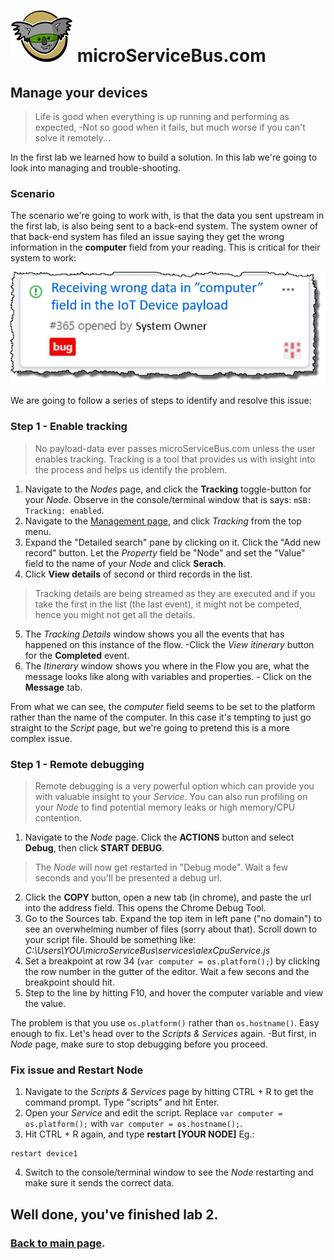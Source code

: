 # <img src="./img/msb-logo.png" alt="Node.js" /> microServiceBus.com 

## Manage your devices
>Life is good when everything is up running and performing as expected, -Not so good when it fails, but much worse if you can't solve it remotely...

In the first lab we learned how to build a solution. In this lab we're going to look into managing and trouble-shooting.

### Scenario
The scenario we're going to work with, is that the data you sent upstream in the first lab, is also being sent to a back-end system. The system owner of that back-end system has filed an issue saying they get the wrong information in the **computer** field from your reading. This is critical for their system to work:

<img src="./img/manageyourdevices1.png" alt="Drawing"/>

We are going to follow a series of steps to identify and resolve this issue: 

### Step 1 - Enable tracking
>No payload-data ever passes microServiceBus.com unless the user enables tracking. Tracking is a tool that provides us with insight into the process and helps us identify the problem.

1. Navigate to the *Nodes* page, and click the **Tracking** toggle-button for your *Node*. Observe in the console/terminal window that is says:  ```mSB: Tracking: enabled```.
2. Navigate to the [Management page](https://microservicebus.com/Instrumentation), and click *Tracking* from the top menu.
3. Expand the "Detailed search" pane by clicking on it. Click the "Add new record" button. Let the *Property* field be "Node" and set the "Value" field to the name of your *Node* and click **Serach**.
4. Click **View details** of second or third records in the list.
>Tracking details are being streamed as they are executed and if you take the first in the list (the last event), it might not be competed, hence you might not get all the details.
5. The *Tracking Details* window shows you all the events that has happened on this instance of the flow. -Click the *View itinerary* button for the **Completed** event.
6. The *Itinerary* window shows you where in the Flow you are, what the message looks like along with variables and properties. - Click on the **Message** tab.

From what we can see, the *computer* field seems to be set to the platform rather than the name of the computer. In this case it's tempting to just go straight to the *Script* page, but we're going to pretend this is a more complex issue.

### Step 1 - Remote debugging
>Remote debugging is a very powerful option which can provide you with valuable insight to your *Service*. You can also run profiling on your *Node* to find potential memory leaks or high memory/CPU contention.

1. Navigate to the *Node* page. Click the **ACTIONS** button and select **Debug**, then click **START DEBUG**.
>The *Node* will now get restarted in "Debug mode". Wait a few seconds and you'll be presented a debug url.
2. Click the **COPY** button, open a new tab (in chrome), and paste the url into the address field. This opens the Chrome Debug Tool.
3. Go to the Sources tab. Expand the top item in left pane ("no domain") to see an overwhelming number of files (sorry about that). Scroll down to your script file. Should be something like: *C:\Users\YOU\microServiceBus\services\alexCpuService.js*
4. Set a breakpoint at row 34 (```var computer = os.platform();```) by clicking the row number in the gutter of the editor. Wait a few secons and the breakpoint should hit.
5. Step to the line by hitting F10, and hover the computer variable and view the value.

The problem is that you use ```os.platform()``` rather than ```os.hostname()```. Easy enough to fix. Let's head over to the *Scripts & Services* again. -But first, in *Node* page, make sure to stop debugging before you proceed. 

### Fix issue and Restart Node
1. Navigate to the *Scripts & Services* page by hitting CTRL + R to get the command prompt. Type "scripts" and hit Enter. 
2. Open your *Service* and edit the script. Replace ```var computer = os.platform();``` with ```var computer = os.hostname();```.
3. Hit CTRL + R again, and type **restart [YOUR NODE]** Eg.:
```
restart device1
```
4. Switch to the console/terminal window to see the *Node* restarting and make sure it sends the correct data.

## Well done, you've finished lab 2.

### [Back to main page](./README.md).
